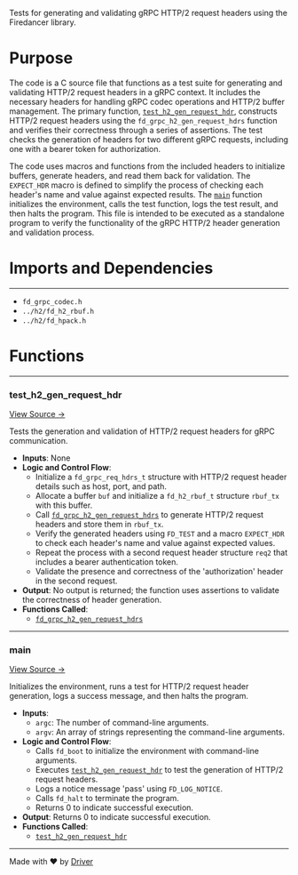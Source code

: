 <!--------------------------------------------------------------------------------->
<!-- IMPORTANT: This file is auto-generated by Driver (https://driver.ai). -------->
<!-- Manual edits may be overwritten on future commits. --------------------------->
<!--------------------------------------------------------------------------------->

Tests for generating and validating gRPC HTTP/2 request headers using the Firedancer library.

# Purpose
The code is a C source file that functions as a test suite for generating and validating HTTP/2 request headers in a gRPC context. It includes the necessary headers for handling gRPC codec operations and HTTP/2 buffer management. The primary function, [`test_h2_gen_request_hdr`](<#test_h2_gen_request_hdr>), constructs HTTP/2 request headers using the `fd_grpc_h2_gen_request_hdrs` function and verifies their correctness through a series of assertions. The test checks the generation of headers for two different gRPC requests, including one with a bearer token for authorization.

The code uses macros and functions from the included headers to initialize buffers, generate headers, and read them back for validation. The `EXPECT_HDR` macro is defined to simplify the process of checking each header's name and value against expected results. The [`main`](<#main>) function initializes the environment, calls the test function, logs the test result, and then halts the program. This file is intended to be executed as a standalone program to verify the functionality of the gRPC HTTP/2 header generation and validation process.
# Imports and Dependencies

---
- `fd_grpc_codec.h`
- `../h2/fd_h2_rbuf.h`
- `../h2/fd_hpack.h`


# Functions

---
### test\_h2\_gen\_request\_hdr<!-- {{#callable:test_h2_gen_request_hdr}} -->
[View Source →](<../../../../../src/waltz/grpc/test_grpc_codec.c#L5>)

Tests the generation and validation of HTTP/2 request headers for gRPC communication.
- **Inputs**: None
- **Logic and Control Flow**:
    - Initialize a `fd_grpc_req_hdrs_t` structure with HTTP/2 request header details such as host, port, and path.
    - Allocate a buffer `buf` and initialize a `fd_h2_rbuf_t` structure `rbuf_tx` with this buffer.
    - Call [`fd_grpc_h2_gen_request_hdrs`](<fd_grpc_codec.c.md#fd_grpc_h2_gen_request_hdrs>) to generate HTTP/2 request headers and store them in `rbuf_tx`.
    - Verify the generated headers using `FD_TEST` and a macro `EXPECT_HDR` to check each header's name and value against expected values.
    - Repeat the process with a second request header structure `req2` that includes a bearer authentication token.
    - Validate the presence and correctness of the 'authorization' header in the second request.
- **Output**: No output is returned; the function uses assertions to validate the correctness of header generation.
- **Functions Called**:
    - [`fd_grpc_h2_gen_request_hdrs`](<fd_grpc_codec.c.md#fd_grpc_h2_gen_request_hdrs>)


---
### main<!-- {{#callable:main}} -->
[View Source →](<../../../../../src/waltz/grpc/test_grpc_codec.c#L78>)

Initializes the environment, runs a test for HTTP/2 request header generation, logs a success message, and then halts the program.
- **Inputs**:
    - `argc`: The number of command-line arguments.
    - `argv`: An array of strings representing the command-line arguments.
- **Logic and Control Flow**:
    - Calls `fd_boot` to initialize the environment with command-line arguments.
    - Executes [`test_h2_gen_request_hdr`](<#test_h2_gen_request_hdr>) to test the generation of HTTP/2 request headers.
    - Logs a notice message 'pass' using `FD_LOG_NOTICE`.
    - Calls `fd_halt` to terminate the program.
    - Returns 0 to indicate successful execution.
- **Output**: Returns 0 to indicate successful execution.
- **Functions Called**:
    - [`test_h2_gen_request_hdr`](<#test_h2_gen_request_hdr>)



---
Made with ❤️ by [Driver](https://www.driver.ai/)